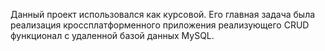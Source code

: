 Данный проект использовался как курсовой. Его главная задача была реализация кроссплатформенного приложения реализующего CRUD функционал с удаленной базой данных MySQL.
